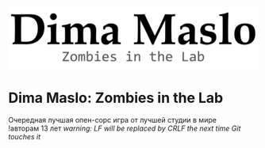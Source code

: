 ![Логотип](/Assets/Logo.png)
# Dima Maslo: Zombies in the Lab
Очередная лучшая опен-сорс игра от лучшей студии в мире<br>
!авторам 13 лет
*warning: LF will be replaced by CRLF the next time Git touches it*
